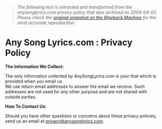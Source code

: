 > *The following text is extracted and transformed from the anysonglyrics.com privacy policy that was archived on 2004-04-02. Please check the [original snapshot on the Wayback Machine](https://web.archive.org/web/20040402083129id_/http%3A//www.anysonglyrics.com/privacy.htm) for the most accurate reproduction.*

# Any Song Lyrics.com : Privacy Policy

**The Information We Collect:**

The only information collected by AnySongLyrics.com is your that which is provided when you email us.  
We use return email addresses to answer the email we receive. Such addresses are not used for any other purpose and are not shared with outside parties. 

**How To Contact Us:**

Should you have other questions or concerns about these privacy policies, send us an email at [privacy@anysonglyrics.com](mailto:privacy@anysonglyrics.com).   


